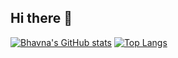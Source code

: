 ## Hi there 👋

<!--
**bhav21/bhav21** is a ✨ _special_ ✨ repository because its `README.md` (this file) appears on your GitHub profile.

Here are some ideas to get you started:

- 🔭 I’m currently working on ...
- 🌱 I’m currently learning ...
- 👯 I’m looking to collaborate on ...
- 🤔 I’m looking for help with ...
- 💬 Ask me about ...
- 📫 How to reach me: ...
- 😄 Pronouns: ...
- ⚡ Fun fact: ...
-->

[![Bhavna's GitHub stats](https://github-readme-stats.vercel.app/api?username=bhav21&include_all_commits=true&theme=merko&hide=contribs,issues&rank_icon=github&show_icons=true&)](https://github.com/bhav21/github-readme-stats)
[![Top Langs](https://github-readme-stats.vercel.app/api/top-langs/?username=bhav21)](https://github.com/bhav21/github-readme-stats)
